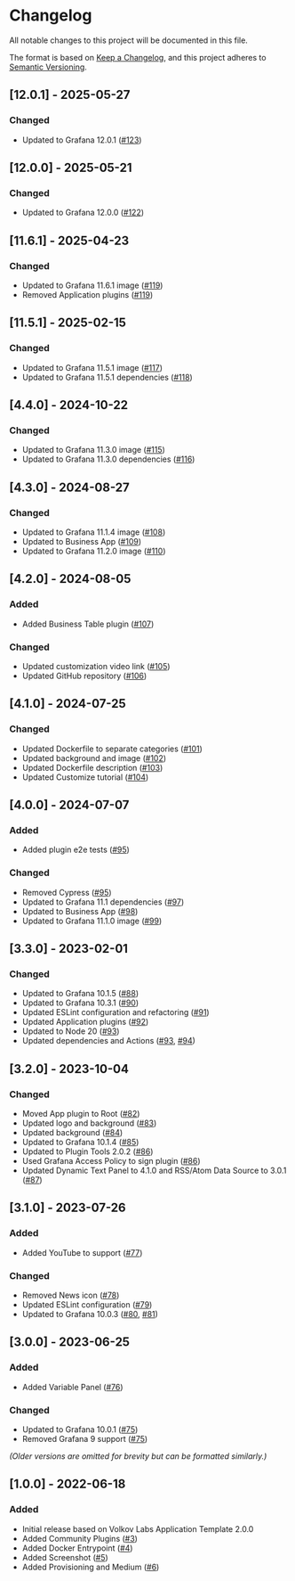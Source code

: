 # Changelog

All notable changes to this project will be documented in this file.

The format is based on [Keep a Changelog](https://keepachangelog.com/en/1.0.0/), and this project adheres to [Semantic Versioning](https://semver.org/spec/v2.0.0.html).

## [12.0.1] - 2025-05-27

### Changed

- Updated to Grafana 12.0.1 ([#123](https://github.com/volkovlabs/business-custom/pull/123))

## [12.0.0] - 2025-05-21

### Changed

- Updated to Grafana 12.0.0 ([#122](https://github.com/volkovlabs/business-custom/pull/122))

## [11.6.1] - 2025-04-23

### Changed

- Updated to Grafana 11.6.1 image ([#119](https://github.com/volkovlabs/business-custom/pull/119))
- Removed Application plugins ([#119](https://github.com/volkovlabs/business-custom/pull/119))

## [11.5.1] - 2025-02-15

### Changed

- Updated to Grafana 11.5.1 image ([#117](https://github.com/volkovlabs/business-custom/pull/117))
- Updated to Grafana 11.5.1 dependencies ([#118](https://github.com/volkovlabs/business-custom/pull/118))

## [4.4.0] - 2024-10-22

### Changed

- Updated to Grafana 11.3.0 image ([#115](https://github.com/volkovlabs/business-custom/pull/115))
- Updated to Grafana 11.3.0 dependencies ([#116](https://github.com/volkovlabs/business-custom/pull/116))

## [4.3.0] - 2024-08-27

### Changed

- Updated to Grafana 11.1.4 image ([#108](https://github.com/volkovlabs/business-custom/pull/108))
- Updated to Business App ([#109](https://github.com/volkovlabs/business-custom/pull/109))
- Updated to Grafana 11.2.0 image ([#110](https://github.com/volkovlabs/business-custom/pull/110))

## [4.2.0] - 2024-08-05

### Added

- Added Business Table plugin ([#107](https://github.com/volkovlabs/business-custom/pull/107))

### Changed

- Updated customization video link ([#105](https://github.com/volkovlabs/business-custom/pull/105))
- Updated GitHub repository ([#106](https://github.com/volkovlabs/business-custom/pull/106))

## [4.1.0] - 2024-07-25

### Changed

- Updated Dockerfile to separate categories ([#101](https://github.com/volkovlabs/business-custom/pull/101))
- Updated background and image ([#102](https://github.com/volkovlabs/business-custom/pull/102))
- Updated Dockerfile description ([#103](https://github.com/volkovlabs/business-custom/pull/103))
- Updated Customize tutorial ([#104](https://github.com/volkovlabs/business-custom/pull/104))

## [4.0.0] - 2024-07-07

### Added

- Added plugin e2e tests ([#95](https://github.com/volkovlabs/business-custom/pull/95))

### Changed

- Removed Cypress ([#95](https://github.com/volkovlabs/business-custom/pull/95))
- Updated to Grafana 11.1 dependencies ([#97](https://github.com/volkovlabs/business-custom/pull/97))
- Updated to Business App ([#98](https://github.com/volkovlabs/business-custom/pull/98))
- Updated to Grafana 11.1.0 image ([#99](https://github.com/volkovlabs/business-custom/pull/99))

## [3.3.0] - 2023-02-01

### Changed

- Updated to Grafana 10.1.5 ([#88](https://github.com/volkovlabs/business-custom/pull/88))
- Updated to Grafana 10.3.1 ([#90](https://github.com/volkovlabs/business-custom/pull/90))
- Updated ESLint configuration and refactoring ([#91](https://github.com/volkovlabs/business-custom/pull/91))
- Updated Application plugins ([#92](https://github.com/volkovlabs/business-custom/pull/92))
- Updated to Node 20 ([#93](https://github.com/volkovlabs/business-custom/pull/93))
- Updated dependencies and Actions ([#93](https://github.com/volkovlabs/business-custom/pull/93), [#94](https://github.com/volkovlabs/business-custom/pull/94))

## [3.2.0] - 2023-10-04

### Changed

- Moved App plugin to Root ([#82](https://github.com/volkovlabs/business-custom/pull/82))
- Updated logo and background ([#83](https://github.com/volkovlabs/business-custom/pull/83))
- Updated background ([#84](https://github.com/volkovlabs/business-custom/pull/84))
- Updated to Grafana 10.1.4 ([#85](https://github.com/volkovlabs/business-custom/pull/85))
- Updated to Plugin Tools 2.0.2 ([#86](https://github.com/volkovlabs/business-custom/pull/86))
- Used Grafana Access Policy to sign plugin ([#86](https://github.com/volkovlabs/business-custom/pull/86))
- Updated Dynamic Text Panel to 4.1.0 and RSS/Atom Data Source to 3.0.1 ([#87](https://github.com/volkovlabs/business-custom/pull/87))

## [3.1.0] - 2023-07-26

### Added

- Added YouTube to support ([#77](https://github.com/volkovlabs/business-custom/pull/77))

### Changed

- Removed News icon ([#78](https://github.com/volkovlabs/business-custom/pull/78))
- Updated ESLint configuration ([#79](https://github.com/volkovlabs/business-custom/pull/79))
- Updated to Grafana 10.0.3 ([#80](https://github.com/volkovlabs/business-custom/pull/80), [#81](https://github.com/volkovlabs/business-custom/pull/81))

## [3.0.0] - 2023-06-25

### Added

- Added Variable Panel ([#76](https://github.com/volkovlabs/business-custom/pull/76))

### Changed

- Updated to Grafana 10.0.1 ([#75](https://github.com/volkovlabs/business-custom/pull/75))
- Removed Grafana 9 support ([#75](https://github.com/volkovlabs/business-custom/pull/75))

_(Older versions are omitted for brevity but can be formatted similarly.)_

## [1.0.0] - 2022-06-18

### Added

- Initial release based on Volkov Labs Application Template 2.0.0
- Added Community Plugins ([#3](https://github.com/volkovlabs/business-custom/pull/3))
- Added Docker Entrypoint ([#4](https://github.com/volkovlabs/business-custom/pull/4))
- Added Screenshot ([#5](https://github.com/volkovlabs/business-custom/pull/5))
- Added Provisioning and Medium ([#6](https://github.com/volkovlabs/business-custom/pull/6))
